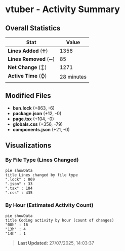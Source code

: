# vtuber - Activity Summary 

## Overall Statistics

| Stat                   | Value                                                             |
| ---------------------- | ----------------------------------------------------------------- |
| **Lines Added** (➕)   | 1356                                          |
| **Lines Removed** (➖) | 85                                        |
| **Net Change** (↕)    | 1271                |
| **Active Time** (⌚)   | 28 minutes |


## Modified Files
- **bun.lock** (+863, -6)
- **package.json** (+12, -0)
- **page.tsx** (+104, -0)
- **globals.css** (+356, -79)
- **components.json** (+21, -0)

## Visualizations

### By File Type (Lines Changed)

```mermaid
pie showData
title Lines changed by file type
".lock" : 869
".json" : 33
".tsx" : 104
".css" : 435
```

### By Hour (Estimated Activity Count)

```mermaid
pie showData
title Coding activity by hour (count of changes)
"00h" : 16
"13h" : 4
"14h" : 1
```


> **Last Updated:** 27/07/2025, 14:03:37